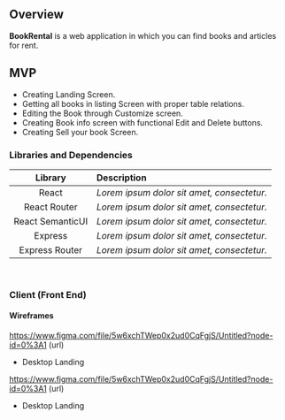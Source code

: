 

## Overview
**BookRental** is a web application in which you can find books and articles for rent.

## MVP
- Creating Landing Screen.
- Getting all books in listing Screen with proper table relations.
- Editing the Book through Customize screen.
- Creating Book info screen with functional Edit and Delete buttons.
- Creating Sell your book Screen.

### Libraries and Dependencies
|     Library      | Description                                |
| :--------------: | :----------------------------------------- |
|      React       | _Lorem ipsum dolor sit amet, consectetur._ |
|   React Router   | _Lorem ipsum dolor sit amet, consectetur._ |
| React SemanticUI | _Lorem ipsum dolor sit amet, consectetur._ |
|     Express      | _Lorem ipsum dolor sit amet, consectetur._ |
|  Express Router  | _Lorem ipsum dolor sit amet, consectetur._ |

<br>

### Client (Front End)

#### Wireframes
https://www.figma.com/file/5w6xchTWep0x2ud0CqFgjS/Untitled?node-id=0%3A1 (url)

- Desktop Landing

https://www.figma.com/file/5w6xchTWep0x2ud0CqFgjS/Untitled?node-id=0%3A1 (url)

- Desktop Landing
